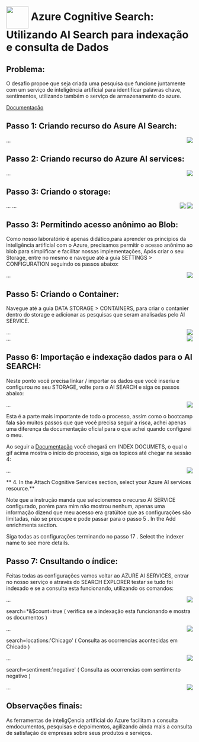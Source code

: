 <h1>
    <a href="https://www.dio.me/">
     <img align="center" width="60px" src="https://hermes.dio.me/lab_projects/badges/619af8f8-d138-4e40-9d48-fec7b318e44d.png"></a>
    <span> 
Azure Cognitive Search: Utilizando AI Search para indexação e consulta de Dados</span>
</h1>

## Problema:

O desafio propoe que seja criada uma pesquisa que funcione juntamente com um serviço de inteligência artificial para identificar palavras chave, sentimentos, utilizando também o serviço de armazenamento do azure.

[Documentação](https://microsoftlearning.github.io/mslearn-ai-fundamentals/Instructions/Labs/11-ai-search.html)

## Passo 1: Criando recurso do Asure AI Search:     

<img align="right" src="https://raw.githubusercontent.com/alexklenio/DIO-Microsoft-Azure-AI-Fundamentals/main/imagens/DP04%20-%20Intelig%C3%AAncia%20de%20documentos%20e%20minera%C3%A7%C3%A3o%20de%20conhecimento/01%20-%20config%20da%20busca.gif" width=""/> ...  

## Passo 2: Criando recurso do Azure AI services:      

<img align="right" src="https://raw.githubusercontent.com/alexklenio/DIO-Microsoft-Azure-AI-Fundamentals/main/imagens/DP04%20-%20Intelig%C3%AAncia%20de%20documentos%20e%20minera%C3%A7%C3%A3o%20de%20conhecimento/02%20-%20config%20do%20servi%C3%A7o%20de%20IA.gif" width=""/> ... 

## Passo 3: Criando o storage:      

<img align="right" src="https://raw.githubusercontent.com/alexklenio/DIO-Microsoft-Azure-AI-Fundamentals/main/imagens/DP04%20-%20Intelig%C3%AAncia%20de%20documentos%20e%20minera%C3%A7%C3%A3o%20de%20conhecimento/03%20-%20Cria%C3%A7%C3%A3o%20do%20storage.gif" width=""/> ... 
<img align="right" src="https://raw.githubusercontent.com/alexklenio/DIO-Microsoft-Azure-AI-Fundamentals/main/imagens/DP04%20-%20Intelig%C3%AAncia%20de%20documentos%20e%20minera%C3%A7%C3%A3o%20de%20conhecimento/04%20-%20deploy%20completo.png" width=""/> ... 

## Passo 3: Permitindo acesso anônimo ao Blob:      

Como nosso laboratório é apenas didático,para aprender os princípios da inteligência artificial com o Azure, precisamos permitir o acesso anônimo ao blob para simplificar e facilitar nossas implementações, Após criar o seu Storage, entre no mesmo e navegue até a guia SETTINGS > CONFIGURATION seguindo os passos abaixo:

<img align="right" src="https://raw.githubusercontent.com/alexklenio/DIO-Microsoft-Azure-AI-Fundamentals/main/imagens/DP04%20-%20Intelig%C3%AAncia%20de%20documentos%20e%20minera%C3%A7%C3%A3o%20de%20conhecimento/05%20-%20permitindo%20acesso%20anonimo%20de%20blob.gif" width=""/> ... 


## Passo 5: Criando o Container:      

Navegue até a guia DATA STORAGE > CONTAINERS, para criar o contanier dentro do storage e adicionar as pesquisas que seram analisadas pelo AI SERVICE.

<img align="right" src="https://raw.githubusercontent.com/alexklenio/DIO-Microsoft-Azure-AI-Fundamentals/main/imagens/DP04%20-%20Intelig%C3%AAncia%20de%20documentos%20e%20minera%C3%A7%C3%A3o%20de%20conhecimento/06%20-%20criando%20container.gif" width=""/> ...   
<img align="right" src="https://raw.githubusercontent.com/alexklenio/DIO-Microsoft-Azure-AI-Fundamentals/main/imagens/DP04%20-%20Intelig%C3%AAncia%20de%20documentos%20e%20minera%C3%A7%C3%A3o%20de%20conhecimento/07%20adicionando%20pesquisas%20ao%20container.gif" width=""/> ...  

## Passo 6: Importação e indexação dados para o AI SEARCH:      

Neste ponto você precisa linkar / importar os dados que você inseriu e configurou no seu STORAGE, volte para o AI SEARCH e siga os passos abaixo:

<img align="right" src="https://raw.githubusercontent.com/alexklenio/DIO-Microsoft-Azure-AI-Fundamentals/main/imagens/DP04%20-%20Intelig%C3%AAncia%20de%20documentos%20e%20minera%C3%A7%C3%A3o%20de%20conhecimento/08%20-%20importando%20os%20dados.gif" width=""/> ... 

Esta é a parte mais importante de todo o processo, assim como o bootcamp fala são muitos passos que que você precisa seguir a risca, achei apenas uma diferença da documentação oficial para o que achei quando configurei o meu.

Ao seguir a [Documentação](https://microsoftlearning.github.io/mslearn-ai-fundamentals/Instructions/Labs/11-ai-search.html) você chegará em INDEX DOCUMETS, o qual o gif acima mostra o início do processo, siga os topicos até chegar na sessão 4:

<img align="right" src="https://raw.githubusercontent.com/alexklenio/DIO-Microsoft-Azure-AI-Fundamentals/main/imagens/DP04%20-%20Intelig%C3%AAncia%20de%20documentos%20e%20minera%C3%A7%C3%A3o%20de%20conhecimento/09%20-%20observa%C3%A7%C3%A3o.png" width=""/> ... 

** 4. In the Attach Cognitive Services section, select your Azure AI services resource.**

Note que a instrução manda que selecionemos o recurso AI SERVICE configurado, porém para mim não mostrou nenhum, apenas uma informação dizend que meu acesso era gratúitoe que as configurações são limitadas, não se preocupe e pode passar para o passo 5 . In the Add enrichments section.

Siga todas as configurações terminando no passo 17 . Select the indexer name to see more details.

## Passo 7: Cnsultando o índice:      

Feitas todas as configurações vamos voltar ao AZURE AI SERVICES, entrar no nosso serviço e através do SEARCH EXPLORER testar se tudo foi indexado e se a consulta esta funcionando, utilizando os comandos:

<img align="right" src="https://raw.githubusercontent.com/alexklenio/DIO-Microsoft-Azure-AI-Fundamentals/main/imagens/DP04%20-%20Intelig%C3%AAncia%20de%20documentos%20e%20minera%C3%A7%C3%A3o%20de%20conhecimento/11%20-%20testando%20a%20pesquisa.png" width=""/> ... 

search=*&$count=true    (  verifica se a indexação esta funcionando e mostra os documentos )

<img align="right" src="https://raw.githubusercontent.com/alexklenio/DIO-Microsoft-Azure-AI-Fundamentals/main/imagens/DP04%20-%20Intelig%C3%AAncia%20de%20documentos%20e%20minera%C3%A7%C3%A3o%20de%20conhecimento/12%20-%20testando%20a%20pesquisa.png" width=""/> ... 

search=locations:'Chicago' ( Consulta as ocorrencias acontecidas em Chicado )

<img align="right" src="https://raw.githubusercontent.com/alexklenio/DIO-Microsoft-Azure-AI-Fundamentals/main/imagens/DP04%20-%20Intelig%C3%AAncia%20de%20documentos%20e%20minera%C3%A7%C3%A3o%20de%20conhecimento/13.png" width=""/> ... 

search=sentiment:'negative' ( Consulta as ocorrencias com sentimento negativo )

<img align="right" src="https://raw.githubusercontent.com/alexklenio/DIO-Microsoft-Azure-AI-Fundamentals/main/imagens/DP04%20-%20Intelig%C3%AAncia%20de%20documentos%20e%20minera%C3%A7%C3%A3o%20de%20conhecimento/14.png" width=""/> ... 


## Observações finais:      

As ferramentas de inteligÇencia artificial do Azure facilitam a consulta emdocumentos, pesquisas e depoimentos, agilizando ainda mais a consulta de satisfação de empresas sobre seus produtos e serviços.



